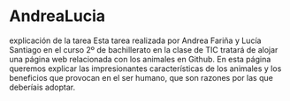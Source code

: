 # AndreaLucia
explicación de la tarea
Esta tarea  realizada por Andrea Fariña y  Lucía Santiago en el curso 2º de bachillerato en la clase de TIC tratará de  alojar una página web relacionada con los animales  en Github. En esta página queremos explicar las impresionantes características de los animales  y los beneficios que provocan en el ser humano, que son razones por las que deberíais adoptar.  
